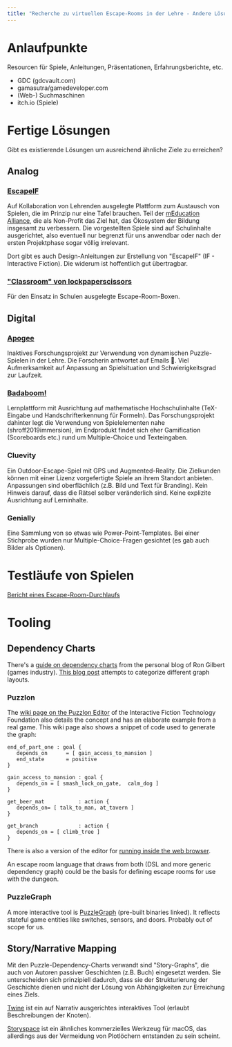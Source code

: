 ```yaml
---
title: "Recherche zu virtuellen Escape-Rooms in der Lehre - Andere Lösungen"
---
```


# Anlaufpunkte

Resourcen für Spiele, Anleitungen, Präsentationen, Erfahrungsberichte, etc.

- GDC (gdcvault.com)
- gamasutra/gamedeveloper.com
- (Web-) Suchmaschinen
- itch.io (Spiele)

# <a name="solutions"></a> Fertige Lösungen

Gibt es existierende Lösungen um ausreichend ähnliche Ziele zu erreichen?

## Analog

### <a name="escapeif"></a> [EscapeIF](https://www.becauseplaymatters.com/escapeif)

Auf Kollaboration von Lehrenden ausgelegte Plattform zum Austausch von Spielen, die im Prinzip nur eine Tafel brauchen.
Teil der [mEducation Alliance](https://meducationalliance.org/ed-storytelling-games/), die als Non-Profit das Ziel hat, das Ökosystem der Bildung insgesamt zu verbessern.
Die vorgestellten Spiele sind auf Schulinhalte ausgerichtet, also eventuell nur begrenzt für uns anwendbar oder nach der ersten Projektphase sogar völlig irrelevant.

Dort gibt es auch Design-Anleitungen zur Erstellung von "EscapeIF" (IF - Interactive Fiction). Die widerum ist hoffentlich gut übertragbar.

### ["Classroom" von lockpaperscissors](https://lockpaperscissors.co/printable-worksheet-games)

Für den Einsatz in Schulen ausgelegte Escape-Room-Boxen.

## Digital

### [Apogee](https://web.archive.org/web/20240131152124/https://apogee.online/)

Inaktives Forschungsprojekt zur Verwendung von dynamischen Puzzle-Spielen in der Lehre. Die Forscherin antwortet auf Emails 🤞.
Viel Aufmerksamkeit auf Anpassung an Spielsituation und Schwierigkeitsgrad zur Laufzeit.

### [Badaboom!](https://www.polyu.edu.hk/kteo/knowledge-transfer/innovations-and-technologies/technology-search/4-smart-cities-and-information-technology/4_ama_02_0920/)

Lernplattform mit Ausrichtung auf mathematische Hochschulinhalte (TeX-Eingabe und Handschrifterkennung für Formeln). Das Forschungsprojekt dahinter legt die Verwendung von Spielelementen nahe (shroff2019immersion), im Endprodukt findet sich eher Gamification (Scoreboards etc.) rund um Multiple-Choice und Texteingaben.

### Cluevity

Ein Outdoor-Escape-Spiel mit GPS und Augmented-Reality. Die Zielkunden können mit einer Lizenz vorgefertigte Spiele an ihrem Standort anbieten.
Anpassungen sind oberflächlich (z.B. Bild und Text für Branding). Kein Hinweis darauf, dass die Rätsel selber veränderlich sind.
Keine explizite Ausrichtung auf Lerninhalte.

### Genially

Eine Sammlung von so etwas wie Power-Point-Templates. Bei einer Stichprobe wurden nur Multiple-Choice-Fragen gesichtet (es gab auch Bilder als Optionen).

# Testläufe von Spielen

[Bericht eines Escape-Room-Durchlaufs](doc/research/field_trip_escape_room.md)

# <a name="tooling"></a> Tooling

## Dependency Charts

There's a [guide on dependency charts](https://grumpygamer.com/puzzle_dependency_charts/) from the personal blog of Ron Gilbert (games industry).
[This blog post](https://heterogenoustasks.wordpress.com/2015/01/26/standard-patterns-in-choice-based-games/) attempts to categorize different graph layouts.

### Puzzlon

The [wiki page on the Puzzlon Editor](https://www.ifwiki.org/Puzzlon) of the Interactive Fiction Technology Foundation also details the concept and has an elaborate example from a real game.
This wiki page also shows a snippet of code used to generate the graph:

```
end_of_part_one : goal {
   depends_on      = [ gain_access_to_mansion ]
   end_state       = positive
}

gain_access_to_mansion : goal {
   depends_on = [ smash_lock_on_gate,  calm_dog ]
}

get_beer_mat           : action {
   depends_on= [ talk_to_man, at_tavern ]
}

get_branch             : action {
   depends_on = [ climb_tree ]
}
```

There is also a version of the editor for [running inside the web browser](https://adventuron.io/puzzlon/).

An escape room language that draws from both (DSL and more generic dependency graph) could be the basis for defining escape rooms for use with the dungeon.

### PuzzleGraph

A more interactive tool is [PuzzleGraph](https://hg.sr.ht/~runevision/puzzlegraph) (pre-built binaries linked). It reflects stateful game entities like switches, sensors, and doors. Probably out of scope for us.

## <a name="story_tools"></a> Story/Narrative Mapping

Mit den Puzzle-Dependency-Charts verwandt sind "Story-Graphs", die auch von Autoren passiver Geschichten (z.B. Buch) eingesetzt werden. Sie unterscheiden sich prinzipiell dadurch, dass sie der Strukturierung der Geschichte dienen und nicht der Lösung von Abhängigkeiten zur Erreichung eines Ziels.

[Twine](https://twinery.org/) ist ein auf Narrativ ausgerichtes interaktives Tool (erlaubt Beschreibungen der Knoten).

[Storyspace](https://www.eastgate.com/storyspace/) ist ein ähnliches kommerzielles Werkzeug für macOS, das allerdings aus der Vermeidung von Plotlöchern entstanden zu sein scheint.

